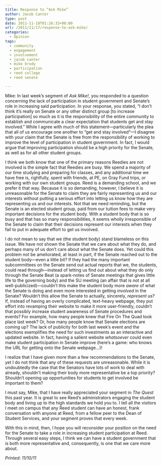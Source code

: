 ```yaml
---
title: Response to “Ask Mike”
author: Jacob Canter
type: post
date: 2011-11-18T01:26:33+00:00
url: /2011/11/17/response-to-ask-mike/
categories:
  - Opinion
tags:
  - community
  - engagement
  - involvement
  - jacob canter
  - mike brody
  - participation
  - reed college
  - reed senate

---
```

Mike: In last week’s segment of _Ask Mike!_, you responded to a question concerning the lack of participation in student government and Senate’s role in increasing said participation. In your response, you stated, “I don’t think it’s really on Senate or any other distinct group [to increase participation] so much as it is the responsibility of the entire community to establish and communicate a clear expectation that students get and stay involved.” While I agree with much of this statement—particularly the plea that all of us encourage one another to “get and stay involved”—I disagree with your claim that the Senate is free from the responsibility of working to improve the level of participation in student government. In fact, I would argue that improving participation should be a high priority for the Senate, as well as for all other student groups.

I think we both know that one of the primary reasons Reedies are not involved is the simple fact that Reedies are busy. We spend a majority of our time studying and preparing for classes, and any additional time we have free is, rightfully, spent with friends, at PE, on Gray Fund trips, or working with our own student groups. Reed is a demanding school, and we prefer it that way. Because it is so demanding, however, I believe it is unreasonable for the Senate to claim they are fairly representing us and our interests without putting a serious effort into letting us know _how_ they are representing us and our interests. Not that we need reminding, but the Senate is an elected student group, paid from our tuition fees to make very important decisions for the student body. With a student body that is so busy and that has so many responsibilities, it seems wholly irresponsible of the Senate to claim that their decisions represent our interests when they fail to put in adequate effort to get us involved.

I do not mean to say that we (the student body) stand blameless on this issue. We have not shown the Senate that we care about what they do, and perhaps many of us don’t care about what the Senate does. Yet could this problem not be ameliorated, at least in part, if the Senate reached out to the student body—even a little bit? If they had the many important subcommittees on the Senate send out actual reports that we, the students, could read through—instead of letting us find out about what they do only through the Senate Beat (a spark-notes of Senate meetings that gives little life to the governing body) and the SU meeting (an affair that is not at all well-publicized)—couldn’t this make the student body more _aware_ of what the Senate is doing and even more interested in getting _involved_ in the Senate? Wouldn’t this allow the Senate to actually, sincerely, _represent_ us? If, instead of having an overly complicated, text-heavy webpage, they put effort into revamping their website to make it more user-friendly, couldn’t that possibly increase student awareness of Senate procedures and events? For example, how many people knew that Fire On The Quad took place last week? Or, how many people know that Senate elections are coming up? The lack of publicity for both last week’s event and the elections exemplifies the need for such investments as an interactive and updated website. In fact, having a salient website _whatsoever_ could even make student participation in Senate improve (here’s a game: who knows the URL for getting onto the Senate webpage…)!

I realize that I have given more than a few recommendations to the Senate, yet I do not think that any of these requests are unreasonable. While it is undoubtedly the case that the Senators have lots of work to deal with already, shouldn’t making their body more representative be a top priority? Shouldn’t opening up opportunities for students to get involved be important to them?

I must say, Mike, that I have really appreciated your segment in _The Quest_ this past year. It is great to see Reed’s administrators engaging the student body and living up to the high standards we hold you to. I tell all the visitors I meet on campus that any Reed student can have an honest, frank conversation with anyone at Reed, from a fellow peer to the Dean of Student Services, and your segment proves that every week.

With this in mind, then, I hope you will reconsider your position on the need for the Senate to take a role in increasing student participation at Reed. Through several easy steps, I think we can have a student government that is both more representative and, consequently, is one that we care more about.

_Printed: 11/10/11_